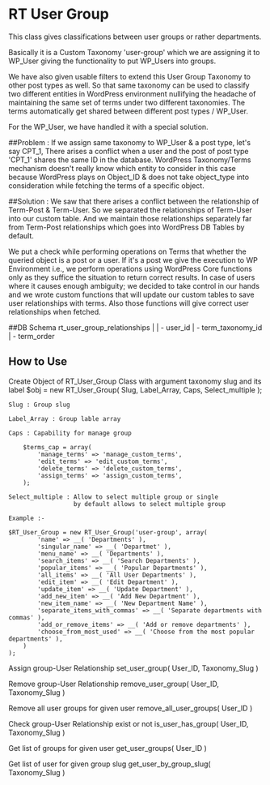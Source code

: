 RT User Group
==============

This class gives classifications between user groups or rather departments.

Basically it is a Custom Taxonomy 'user-group' which we are assigning it to WP_User giving the functionality to put WP_Users into groups.

We have also given usable filters to extend this User Group Taxonomy to other post types as well.
So that same taxonomy can be used to classify two different entities in WordPress environment nullifying the headache of maintaining the same set of terms under two different taxonomies.
The terms automatically get shared between different post types / WP_User.

For the WP_User, we have handled it with a special solution.

##Problem :
If we assign same taxonomy to WP_User & a post type, let's say CPT_1, There arises a conflict when a user and the post of post type 'CPT_1' shares the same ID in the database.
WordPress Taxonomy/Terms mechanism doesn't really know which entity to consider in this case because WordPress plays on Object_ID & does not take object_type into consideration while fetching the terms of a specific object.

##Solution :
We saw that there arises a conflict between the relationship of Term-Post & Term-User. So we separated the relationships of Term-User into our custom table.
And we maintain those relationships separately far from Term-Post relationships which goes into WordPress DB Tables by default.

We put a check while performing operations on Terms that whether the queried object is a post or a user.
If it's a post we give the execution to WP Environment i.e., we perform operations using WordPress Core functions only as they suffice the situation to return correct results.
In case of users where it causes enough ambiguity; we decided to take control in our hands and we wrote custom functions that will update our custom tables to save user relationships with terms.
Also those functions will give correct user relationships when fetched.

##DB Schema
rt_user_group_relationships
|
| - user_id
| - term_taxonomy_id
| - term_order


## How to Use 

Create Object of RT_User_Group Class with argument taxonomy slug and its label 
    $obj = new RT_User_Group( Slug, Label_Array, Caps, Select_multiple );

	Slug : Group slug

	Label_Array : Group lable array

	Caps : Capability for manage group

		$terms_cap = array(
			'manage_terms' => 'manage_custom_terms',
			'edit_terms' => 'edit_custom_terms',
			'delete_terms' => 'delete_custom_terms',
			'assign_terms' => 'assign_custom_terms',
		);

	Select_multiple : Allow to select multiple group or single
					  by default allows to select multiple group

    Example :-
 
    $RT_User_Group = new RT_User_Group('user-group', array(
            'name' => __( 'Departments' ),
            'singular_name' => __( 'Departmet' ),
            'menu_name' => __( 'Departments' ),
            'search_items' => __( 'Search Departments' ),
            'popular_items' => __( 'Popular Departments' ),
            'all_items' => __( 'All User Departments' ),
            'edit_item' => __( 'Edit Department' ),
            'update_item' => __( 'Update Department' ),
            'add_new_item' => __( 'Add New Department' ),
            'new_item_name' => __( 'New Department Name' ),
            'separate_items_with_commas' => __( 'Separate departments with commas' ),
            'add_or_remove_items' => __( 'Add or remove departments' ),
            'choose_from_most_used' => __( 'Choose from the most popular departments' ), 
        )
    );

Assign group-User Relationship
    set_user_group( User_ID, Taxonomy_Slug  )

Remove group-User Relationship
    remove_user_group( User_ID, Taxonomy_Slug  )

Remove all user groups for given user
	remove_all_user_groups( User_ID )

Check group-User Relationship exist or not
    is_user_has_group( User_ID, Taxonomy_Slug  )

Get list of groups for given user
    get_user_groups( User_ID )

Get list of user for given group slug
    get_user_by_group_slug( Taxonomy_Slug )

```php
```
